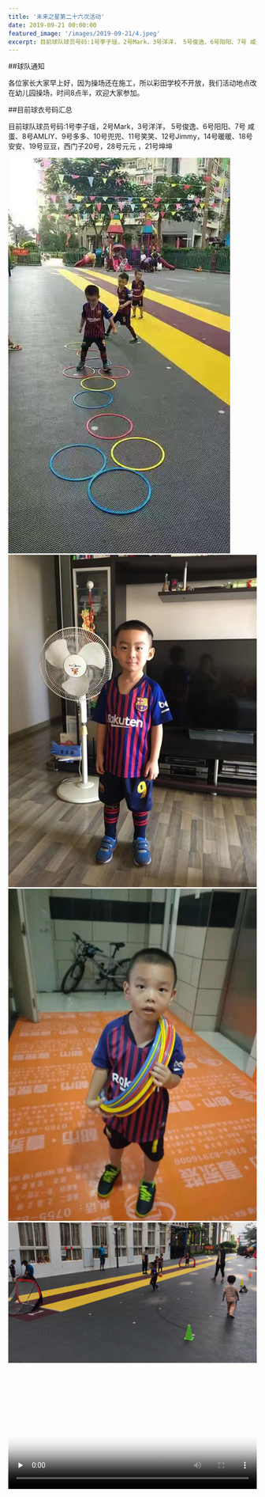 ```yaml
---
title: '未来之星第二十六次活动'
date: 2019-09-21 00:00:00
featured_image: '/images/2019-09-21/4.jpeg'
excerpt: 目前球队球员号码:1号李子瑶，2号Mark，3号洋洋， 5号俊逸、6号阳阳、7号 咸蛋、8号AMLIY、9号多多、10号兜兜、11号笑笑、12号Jimmy，14号暖暖、18号安安、19号豆豆，西门子20号，28号元元 ，21号坤坤
---
```


##球队通知

各位家长大家早上好，因为操场还在施工，所以彩田学校不开放，我们活动地点改在幼儿园操场，时间8点半，欢迎大家参加。

##目前球衣号码汇总

目前球队球员号码:1号李子瑶，2号Mark，3号洋洋， 5号俊逸、6号阳阳、7号 咸蛋、8号AMLIY、9号多多、10号兜兜、11号笑笑、12号Jimmy，14号暖暖、18号安安、19号豆豆，西门子20号，28号元元 ，21号坤坤

<div class="gallery" data-columns="2">
    <img src="/images/2019-09-21/1.jpeg">
    <img src="/images/2019-09-21/2.jpeg">
    <img src="/images/2019-09-21/3.jpeg">
    <img src="/images/2019-09-21/4.jpeg">                                                                            
</div>


<video id="video" controls="" preload="none" poster="/images/2019-09-21/video_1_thumbnail.png" width="100%">
      <source id="mp4" src="/images/2019-09-21/video_1.mp4" type="video/mp4">
      <p>Your user agent does not support the HTML5 Video element.</p>
</video>